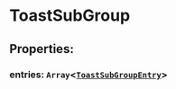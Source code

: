 # **ToastSubGroup**
## **Properties**:
### entries: `Array`<[`ToastSubGroupEntry`](./ToastSubGroupEntry)>